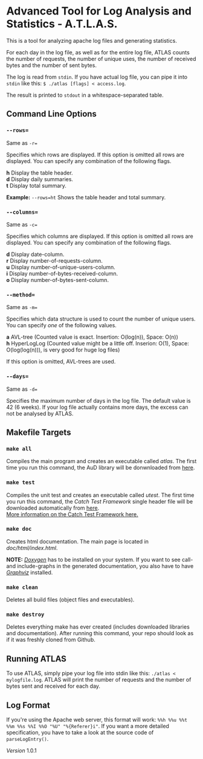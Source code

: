 # Advanced Tool for Log Analysis and Statistics - A.T.L.A.S.
This is a tool for analyzing apache log files and generating statistics.

For each day in the log file, as well as for the entire log file, ATLAS counts the number of requests, the number of
unique uses, the number of received bytes and the number of sent bytes.

The log is read from `stdin`.
If you have actual log file, you can pipe it into `stdin` like this: `$ ./atlas [flags] < access.log`.

The result is printed to `stdout` in a whitespace-separated table.

## Command Line Options
### `--rows=`
Same as `-r=`

Specifies which rows are displayed.
If this option is omitted all rows are displayed.
You can specify any combination of the following flags.

**h** Display the table header.  
**d** Display daily summaries.  
**t** Display total summary.

**Example:** `--rows=ht` Shows the table header and total summary.

### `--columns=`
Same as `-c=`

Specifies which columns are displayed.
If this option is omitted all rows are displayed.
You can specify any combination of the following flags.

**d** Display date-column.  
**r** Display number-of-requests-column.  
**u** Display number-of-unique-users-column.  
**i** Display number-of-bytes-received-column.  
**o** Display number-of-bytes-sent-column.

### `--method=`
Same as `-m=`

Specifies which data structure is used to count the number of unique users.
You can specify _one_ of the following values.

**a** AVL-tree (Counted value is exact. Insertion: O(log(n)), Space: O(n))  
**h** HyperLogLog (Counted value might be a little off. Inserion: O(1), Space: O(log(log(n))), is very good for huge
      log files)

If this option is omitted, AVL-trees are used.
  
### `--days=`
Same as `-d=`

Specifies the maximum number of days in the log file.
The default value is 42 (6 weeks).
If your log file actually contains more days, the excess can not be analysed by ATLAS.
      

## Makefile Targets
### `make all`
Compiles the main program and creates an executable called _atlas_.
The first time you run this command, the AuD library will be donwnloaded from
[here](https://github.com/hmfrank/AuD "AuD").

### `make test`
Compiles the unit test and creates an executable called _utest_.
The first time you run this command, the _Catch Test Framework_ single header file will be downloaded automatically from
[here](https://raw.githubusercontent.com/philsquared/Catch/master/single_include/catch.hpp "catch.cpp").  
[More information on the Catch Test Framework here.](https://github.com/philsquared/Catch "catch.cpp")

### `make doc`
Creates html documentation. The main page is located in _doc/html/index.html_.

**NOTE:** [_Doxygen_](http://www.stack.nl/~dimitri/doxygen/) has to be installed on your system. If you want to see
call- and include-graphs in the generated documentation, you also have to have [_Graphviz_](http://www.graphviz.org/)
installed.

### `make clean`
Deletes all build files (object files and executables).

### `make destroy`
Deletes everything make has ever created (includes downloaded libraries and documentation). After running this command,
your repo should look as if it was freshly cloned from Github.

## Running ATLAS
To use ATLAS, simply pipe your log file into stdin like this: `./atlas < mylogfile.log`. ATLAS will print the number of
requests and the number of bytes sent and received for each day.

## Log Format
If you're using the Apache web server, this format will work: `%%h %%u %%t %%m %%s %%I %%O "%U" "%{Referer}i"`. If you
want a more detailed specification, you have to take a look at the source code of `parseLogEntry()`.

_Version_ 1.0.1
